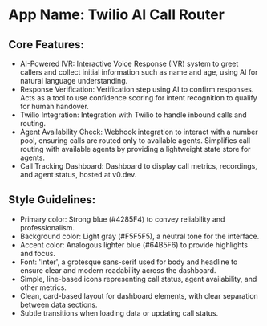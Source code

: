 # **App Name**: Twilio AI Call Router

## Core Features:

- AI-Powered IVR: Interactive Voice Response (IVR) system to greet callers and collect initial information such as name and age, using AI for natural language understanding.
- Response Verification: Verification step using AI to confirm responses. Acts as a tool to use confidence scoring for intent recognition to qualify for human handover.
- Twilio Integration: Integration with Twilio to handle inbound calls and routing.
- Agent Availability Check: Webhook integration to interact with a number pool, ensuring calls are routed only to available agents. Simplifies call routing with available agents by providing a lightweight state store for agents.
- Call Tracking Dashboard: Dashboard to display call metrics, recordings, and agent status, hosted at v0.dev.

## Style Guidelines:

- Primary color: Strong blue (#4285F4) to convey reliability and professionalism.
- Background color: Light gray (#F5F5F5), a neutral tone for the interface.
- Accent color: Analogous lighter blue (#64B5F6) to provide highlights and focus.
- Font: 'Inter', a grotesque sans-serif used for body and headline to ensure clear and modern readability across the dashboard.
- Simple, line-based icons representing call status, agent availability, and other metrics.
- Clean, card-based layout for dashboard elements, with clear separation between data sections.
- Subtle transitions when loading data or updating call status.